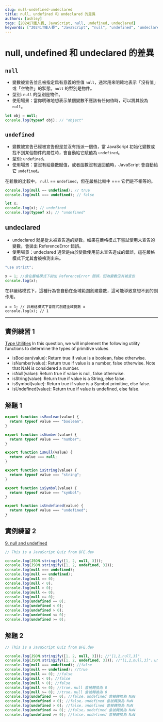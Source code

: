 ```yaml
---
slug: null-undefined-undeclared
title: null, undefined 和 undeclared 的差異
authors: [ashley]
tags: [2024iT鐵人賽, JavaScript, null, undefined, undeclared]
keywords: ["2024iT鐵人賽", "JavaScript", "null", "undefined", "undeclared"]
---
```


# null, undefined 和 undeclared 的差異

## `null`

- 變數被宣告並且被指定爲有意義的空值 `null`，通常用來明確地表示「沒有值」或「空物件」的狀態。`null` 的型別是物件。
- 型別: `null` 的型別是物件。
- 使用場景：當你明確地想表示某個變數不應該有任何值時，可以將其設為 `null`。

```js
let obj = null;
console.log(typeof obj); // "object"
```

## `undefined`

- 變數被宣告已經被宣告但是並沒有指派一個值，當 JavaScript 初始化變數或找不到某個物件的屬性時，會自動給它賦值為 `undefined`。
- 型別: `undefined`。
- 使用場景：當沒有給變數賦值，或者函數沒有返回值時，JavaScript 會自動給它 `undefined`。

在鬆散的比較中， `null` == `undefined`，但在嚴格比較中 === 它們是不相等的。

```js
console.log(null == undefined); // true
console.log(null === undefined); // false
```

```js
let x;
console.log(x); // undefined
console.log(typeof x); // "undefined"
```

## undeclared

- undeclared 就是從未被宣告過的變數。如果在嚴格模式下嘗試使用未宣告的變數，會拋出 ReferenceError 錯誤。
- 使用場景：undeclared 通常是由於變數使用前未宣告造成的錯誤，這在嚴格模式下尤其會被檢測出來。

```js
"use strict";

x = 1; //會在嚴格模式下拋出 ReferenceError 錯誤，因為變數沒有被宣告
console.log(x);
```

在非嚴格模式下，這種行為會自動在全域範圍創建變數，這可能導致意想不到的副作用。

```
x = 1; // 非嚴格模式下會隱式創建全域變數 x
console.log(x); // 1

```

---

## 實例練習 1

[Type Utilities](https://www.greatfrontend.com/questions/javascript/type-utilities)
In this question, we will implement the following utility functions to determine the types of primitive values.

- isBoolean(value): Return true if value is a boolean, false otherwise.
- isNumber(value): Return true if value is a number, false otherwise. Note that NaN is considered a number.
- isNull(value): Return true if value is null, false otherwise.
- isString(value): Return true if value is a String, else false.
- isSymbol(value): Return true if value is a Symbol primitive, else false.
- isUndefined(value): Return true if value is undefined, else false.

## 解題 1

```js
export function isBoolean(value) {
  return typeof value === "boolean";
}

export function isNumber(value) {
  return typeof value === "number";
}

export function isNull(value) {
  return value === null;
}

export function isString(value) {
  return typeof value === "string";
}

export function isSymbol(value) {
  return typeof value === "symbol";
}

export function isUndefined(value) {
  return typeof value === "undefined";
}
```

## 實例練習 2

[9. null and undefined](https://bigfrontend.dev/quiz/null-and-undefined)

```js
// This is a JavaScript Quiz from BFE.dev

console.log(JSON.stringify([1, 2, null, 3]));
console.log(JSON.stringify([1, 2, undefined, 3]));
console.log(null === undefined);
console.log(null == undefined);
console.log(null == 0);
console.log(null < 0);
console.log(null > 0);
console.log(null <= 0);
console.log(null >= 0);
console.log(undefined == 0);
console.log(undefined < 0);
console.log(undefined > 0);
console.log(undefined <= 0);
console.log(undefined >= 0);
```

## 解題 2

```js
// This is a JavaScript Quiz from BFE.dev

console.log(JSON.stringify([1, 2, null, 3])); //"[1,2,null,3]"
console.log(JSON.stringify([1, 2, undefined, 3])); //"[1,2,null,3]"，undefined 被轉換為 null，因為 JSON 不支持 undefined 作為有效值
console.log(null === undefined); //false
console.log(null == undefined); //true
console.log(null == 0); //false
console.log(null < 0); //false
console.log(null > 0); //false
console.log(null <= 0); //true，null 會被轉換為 0
console.log(null >= 0); //true，null 會被轉換為 0
console.log(undefined == 0); //false，undefined 會被轉換為 NaN
console.log(undefined < 0); //false，undefined 會被轉換為 NaN
console.log(undefined > 0); //false，undefined 會被轉換為 NaN
console.log(undefined <= 0); //false，undefined 會被轉換為 NaN
console.log(undefined >= 0); //false，undefined 會被轉換為 NaN
```
